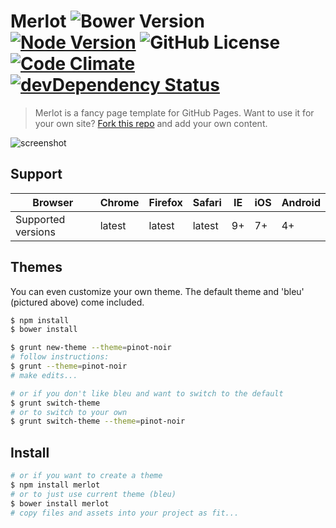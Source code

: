 # Merlot ![Bower Version](https://img.shields.io/bower/v/merlot.svg) [![Node Version](https://img.shields.io/npm/v/merlot.svg)](https://www.npmjs.com/package/merlot) ![GitHub License](https://img.shields.io/github/license/hlfcoding/merlot.svg) [![Code Climate](https://codeclimate.com/github/hlfcoding/merlot/badges/gpa.svg)](https://codeclimate.com/github/hlfcoding/merlot) [![devDependency Status](https://img.shields.io/david/dev/hlfcoding/merlot.svg)](https://david-dm.org/hlfcoding/merlot#info=devDependencies)

> Merlot is a fancy page template for GitHub Pages. Want to use it for your own
site? [Fork this repo](https://github.com/hlfcoding/merlot/fork) and add your
own content.

![screenshot](https://cloud.githubusercontent.com/assets/100884/8019015/372f6aee-0bee-11e5-837b-7a1f8fb512a0.png)

## Support

|      Browser       | Chrome | Firefox | Safari | IE | iOS | Android |
|--------------------|--------|---------|--------|----|-----|---------|
| Supported versions | latest | latest  | latest | 9+ | 7+  | 4+      |

## Themes

You can even customize your own theme. The default theme and 'bleu' (pictured
above) come included.

```bash
$ npm install
$ bower install
```

```bash
$ grunt new-theme --theme=pinot-noir
# follow instructions:
$ grunt --theme=pinot-noir
# make edits...
```

```bash
# or if you don't like bleu and want to switch to the default
$ grunt switch-theme
# or to switch to your own
$ grunt switch-theme --theme=pinot-noir
```

## Install

```bash
# or if you want to create a theme
$ npm install merlot
# or to just use current theme (bleu)
$ bower install merlot
# copy files and assets into your project as fit...
```
